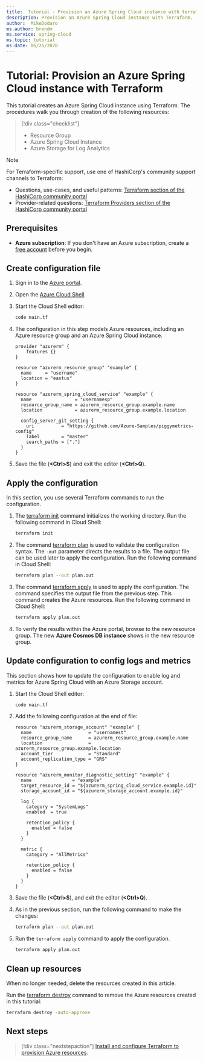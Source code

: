 ```yaml
---
title:  Tutorial - Provision an Azure Spring Cloud instance with terraform
description: Provision an Azure Spring Cloud instance with Terraform.
author:  MikeDodaro
ms.author: brendm
ms.service: spring-cloud
ms.topic: tutorial
ms.date: 06/26/2020
---
```


# Tutorial: Provision an Azure Spring Cloud instance with Terraform

This tutorial creates an Azure Spring Cloud instance using Terraform. The procedures walk you through creation of the following resources:

> [!div class="checklist"]
> * Resource Group
> * Azure Spring Cloud Instance
> * Azure Storage for Log Analytics

> [!NOTE]
> For Terraform-specific support, use one of HashiCorp's community support channels to Terraform:
>
> * Questions, use-cases, and useful patterns: [Terraform section of the HashiCorp community portal](https://discuss.hashicorp.com/c/terraform-core)
> * Provider-related questions: [Terraform Providers section of the HashiCorp community portal](https://discuss.hashicorp.com/c/terraform-providers)

## Prerequisites

- **Azure subscription**: If you don't have an Azure subscription, create a [free account](https://azure.microsoft.com/free/?ref=microsoft.com&utm_source=microsoft.com&utm_medium=docs&utm_campaign=visualstudio) before you begin.

## Create configuration file

1. Sign in to the [Azure portal](https://go.microsoft.com/fwlink/p/?LinkID=525040).

1. Open the [Azure Cloud Shell](https://docs.microsoft.com/azure/app-service/app-service-web-get-started-java#use-azure-cloud-shell).

1. Start the Cloud Shell editor:

    ```bash
    code main.tf
    ```

1. The configuration in this step models Azure resources, including an Azure resource group and an Azure Spring Cloud instance.

    ```hcl
    provider "azurerm" {
        features {}
    }

    resource "azurerm_resource_group" "example" {
      name     = "username"
      location = "eastus"
    }

    resource "azurerm_spring_cloud_service" "example" {
      name                = "usernamesp"
      resource_group_name = azurerm_resource_group.example.name
      location            = azurerm_resource_group.example.location

      config_server_git_setting {
        uri          = "https://github.com/Azure-Samples/piggymetrics-config"
        label        = "master"
        search_paths = ["."]
      }
    }
    ```

1. Save the file (**&lt;Ctrl>S**) and exit the editor (**&lt;Ctrl>Q**).

## Apply the configuration

In this section, you use several Terraform commands to run the configuration.

1. The [terraform init](https://www.terraform.io/docs/commands/init.html) command initializes the working directory. Run the following command in Cloud Shell:

    ```bash
    terraform init
    ```

1. The command [terraform plan](https://www.terraform.io/docs/commands/plan.html) is used to validate the configuration syntax. The `-out` parameter directs the results to a file. The output file can be used later to apply the configuration. Run the following command in Cloud Shell:

    ```bash
    terraform plan --out plan.out
    ```

1. The command [terraform apply](https://www.terraform.io/docs/commands/apply.html) is used to apply the configuration. The command specifies the output file from the previous step. This command creates the Azure resources. Run the following command in Cloud Shell:

    ```bash
    terraform apply plan.out
    ```

1. To verify the results within the Azure portal, browse to the new resource group. The new **Azure Cosmos DB instance** shows in the new resource group.

## Update configuration to config logs and metrics

This section shows how to update the configuration to enable log and metrics for Azure Spring Cloud with an Azure Storage account.

1. Start the Cloud Shell editor:

    ```bash
    code main.tf
    ```

1. Add the following configuration at the end of file:

    ```hcl
    resource "azurerm_storage_account" "example" {
      name                     = "usernamest"
      resource_group_name      = azurerm_resource_group.example.name
      location                 = azurerm_resource_group.example.location
      account_tier             = "Standard"
      account_replication_type = "GRS"
    }

    resource "azurerm_monitor_diagnostic_setting" "example" {
      name               = "example"
      target_resource_id = "${azurerm_spring_cloud_service.example.id}"
      storage_account_id = "${azurerm_storage_account.example.id}"

      log {
        category = "SystemLogs"
        enabled  = true

        retention_policy {
          enabled = false
        }
      }

      metric {
        category = "AllMetrics"

        retention_policy {
          enabled = false
        }
      }
    }
    ```

1. Save the file (**&lt;Ctrl>S**), and exit the editor (**&lt;Ctrl>Q**).

1. As in the previous section, run the following command to make the changes:

    ```bash
    terraform plan --out plan.out
    ```

1. Run the `terraform apply` command to apply the configuration.

    ```bash
    terraform apply plan.out
    ```

## Clean up resources

When no longer needed, delete the resources created in this article.

Run the [terraform destroy](https://www.terraform.io/docs/commands/destroy.html) command to remove the Azure resources created in this tutorial:

```bash
terraform destroy -auto-approve
```

## Next steps

> [!div class="nextstepaction"]
> [Install and configure Terraform to provision Azure resources](https://docs.microsoft.com/azure/developer/terraform/getting-started-cloud-shell).